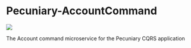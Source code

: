 # Pecuniary-AccountCommand

<a href="https://ci.appveyor.com/project/eric-bach/pecuniary-accountcommand"><img src="https://ci.appveyor.com/api/projects/status/fpiekn1niquf4ng2?svg=true" /></a>

The Account command microservice for the Pecuniary CQRS application